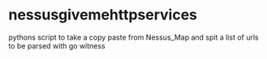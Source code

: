 # nessusgivemehttpservices
pythons script to take a copy paste from Nessus_Map and spit a list of urls to be parsed with go witness 
